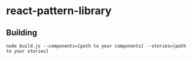 # react-pattern-library

## Building
`node build.js --components=[path to your components] --stories=[path to your stories]`
